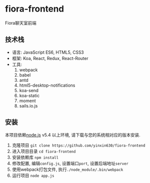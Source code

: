 # fiora-frontend

Fiora聊天室前端

## 技术栈

* 语言: JavaScript ES6, HTML5, CSS3
* 框架: Koa, React, Redux, React-Router
* 工具:   
    1. webpack
    2. babel
    3. antd
    4. html5-desktop-notifications
    5. koa-send
    6. koa-static
    7. moment
    8. sails.io.js
    
## 安装

本项目依赖[node.js](http://npm.taobao.org/mirrors/node) v5.4 以上环境, 请下载与您的系统相对应的版本安装.  

1. 克隆项目 `git clone https://github.com/yinxin630/fiora-frontend`
2. 进入项目目录 `cd fiora-frontend`
3. 安装依赖库 `npm install`
4. 修改配置, 编辑`config.js`, 设置端口`port`, 设置后端地址`server`
5. 使用webpack打包文件, 执行`./node_module/.bin/webpack` 
6. 运行项目 `node app.js`